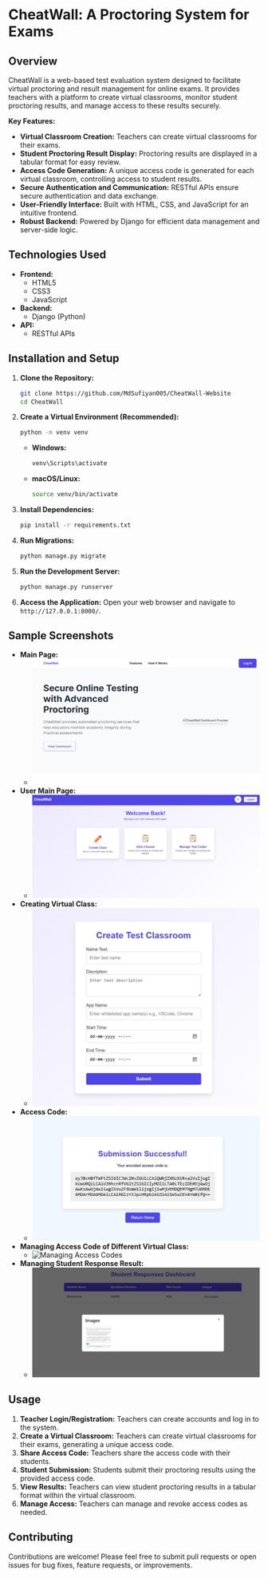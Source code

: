 # CheatWall: A Proctoring System for Exams

## Overview

CheatWall is a web-based test evaluation system designed to facilitate virtual proctoring and result management for online exams. It provides teachers with a platform to create virtual classrooms, monitor student proctoring results, and manage access to these results securely.

**Key Features:**

* **Virtual Classroom Creation:** Teachers can create virtual classrooms for their exams.
* **Student Proctoring Result Display:** Proctoring results are displayed in a tabular format for easy review.
* **Access Code Generation:** A unique access code is generated for each virtual classroom, controlling access to student results.
* **Secure Authentication and Communication:** RESTful APIs ensure secure authentication and data exchange.
* **User-Friendly Interface:** Built with HTML, CSS, and JavaScript for an intuitive frontend.
* **Robust Backend:** Powered by Django for efficient data management and server-side logic.

## Technologies Used

* **Frontend:**
    * HTML5
    * CSS3
    * JavaScript
* **Backend:**
    * Django (Python)
* **API:**
    * RESTful APIs

## Installation and Setup

1.  **Clone the Repository:**
    ```bash
    git clone https://github.com/MdSufiyan005/CheatWall-Website
    cd CheatWall
    ```

2.  **Create a Virtual Environment (Recommended):**
    ```bash
    python -m venv venv
    ```
    * **Windows:**
        ```bash
        venv\Scripts\activate
        ```
    * **macOS/Linux:**
        ```bash
        source venv/bin/activate
        ```

3.  **Install Dependencies:**
    ```bash
    pip install -r requirements.txt
    ```

4.  **Run Migrations:**
    ```bash
    python manage.py migrate
    ```

5.  **Run the Development Server:**
    ```bash
    python manage.py runserver
    ```

6.  **Access the Application:**
    Open your web browser and navigate to `http://127.0.0.1:8000/`.

## Sample Screenshots

* **Main Page:**
    * ![Main Page](pictures\Main-page.png)
* **User Main Page:**
    * ![User Main Page](pictures\User-page.png)
* **Creating Virtual Class:**
    * ![Create Virtual Class](pictures\Creating-Virtualclass.png)
* **Access Code:**
    * ![Access Code](pictures\Accesscode.png)
* **Managing Access Code of Different Virtual Class:**
    * ![Managing Access Codes](pictures\Managing-Virtualclasscode.png)
* **Managing Student Response Result:**
    * ![Managing Student Responses](pictures\Studentsresponse.png)


## Usage

1.  **Teacher Login/Registration:** Teachers can create accounts and log in to the system.
2.  **Create a Virtual Classroom:** Teachers can create virtual classrooms for their exams, generating a unique access code.
3.  **Share Access Code:** Teachers share the access code with their students.
4.  **Student Submission:** Students submit their proctoring results using the provided access code.
5.  **View Results:** Teachers can view student proctoring results in a tabular format within the virtual classroom.
6.  **Manage Access:** Teachers can manage and revoke access codes as needed.

## Contributing

Contributions are welcome! Please feel free to submit pull requests or open issues for bug fixes, feature requests, or improvements.
